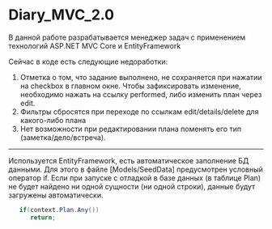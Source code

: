 # Diary_MVC_2.0
В данной работе разрабатывается менеджер задач с применением технологий ASP.NET MVC Core и EntityFramework

Сейчас в коде есть следующие недоработки:
 1. Отметка о том, что задание выполнено, не сохраняется при нажатии на checkbox в главном окне. Чтобы зафиксировать изменение, необходимо нажать на ссылку performed, либо изменить план через edit.
 2. Фильтры сбросятся при переходе по ссылкам edit/details/delete для какого-либо плана
 3. Нет возможности при редактировании плана поменять его тип (заметка/дело/встреча).
*****

Используется EntityFramework, есть автоматическое заполнение БД данными. Для этого в файле [Models/SeedData] предусмотрен условный оператор if. Если при запуске с отладкой в базе данных (в таблице Plan) не будет найдено ни одной сущности (ни одной строки), данные будут загружены автоматически.

```C#
   if(context.Plan.Any())
      return;
```
